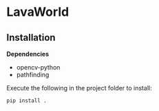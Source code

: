 # LavaWorld

## Installation
**Dependencies**
- opencv-python
- pathfinding


Execute the following in the project folder to install:
```
pip install .
```
